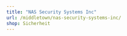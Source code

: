 ```yaml
---
title: "NAS Security Systems Inc"
url: /middletown/nas-security-systems-inc/
shop: Sicherheit
---
```

